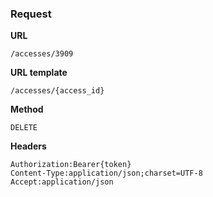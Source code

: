 ### Request

**URL**

`/accesses/3909`

**URL template**

`/accesses/{access_id}`

**Method**

`DELETE`

**Headers**

`Authorization:Bearer{token}`  
`Content-Type:application/json;charset=UTF-8`  
`Accept:application/json`  
